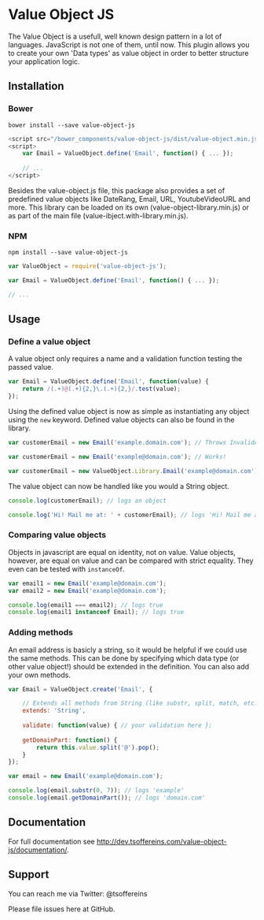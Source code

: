 # Value Object JS
The Value Object is a usefull, well known design pattern in a lot of languages. JavaScript is not one of them, until now. This plugin allows you to create your own 'Data types' as value object in order to better structure your application logic.

## Installation
### Bower
`bower install --save value-object-js`

```javascript
<script src="/bower_components/value-object-js/dist/value-object.min.js"></script>
<script>
	var Email = ValueObject.define('Email', function() { ... });
	
	// ...
</script>
```

Besides the value-object.js file, this package also provides a set of predefined value objects like DateRang, Email, URL, YoutubeVideoURL and more. This library can be loaded on its own (value-object-library.min.js) or as part of the main file (value-ibject.with-library.min.js).

### NPM
`npm install --save value-object-js`

```javascript
var ValueObject = require('value-object-js');

var Email = ValueObject.define('Email', function() { ... });

// ...
```


## Usage

### Define a value object

A value object only requires a name and a validation function testing the passed value.

```javascript
var Email = ValueObject.define('Email', function(value) {
	return /(.+)@(.+){2,}\.(.+){2,}/.test(value);
});
```

Using the defined value object is now as simple as instantiating any object using the `new` keyword. Defined value objects can also be found in the library. 

```javascript
var customerEmail = new Email('example.domain.com'); // Throws InvalidArgumentException

var customerEmail = new Email('example@domain.com'); // Works!

var customerEmail = new ValueObject.Library.Email('example@domain.com'); // Works!
```

The value object can now be handled like you would a String object.

```javascript
console.log(customerEmail); // logs an object

console.log('Hi! Mail me at: ' + customerEmail); // logs 'Hi! Mail me at: example@domain.com'
```

### Comparing value objects

Objects in javascript are equal on identity, not on value. Value objects, however, are equal on value and can be compared with strict equality. They even can be tested with `instanceOf`. 

```javascript
var email1 = new Email('example@domain.com');
var email2 = new Email('example@domain.com');

console.log(email1 === email2); // logs true
console.log(email1 instanceof Email); // logs true
```

### Adding methods

An email address is basicly a string, so it would be helpful if we could use the same methods. This can be done by specifying which data type (or other value object!) should be extended in the definition. You can also add your own methods.

```javascript
var Email = ValueObject.create('Email', {

	// Extends all methods from String (like substr, split, match, etc.)
	extends: 'String',
	
	validate: function(value) { // your validation here };
	
	getDomainPart: function() {
		return this.value.split('@').pop();
	}
});

var email = new Email('example@domain.com');

console.log(email.substr(0, 7)); // logs 'example'
console.log(email.getDomainPart()); // logs 'domain.com'
```

## Documentation

For full documentation see http://dev.tsoffereins.com/value-object-js/documentation/.

## Support

You can reach me via Twitter: @tsoffereins

Please file issues here at GitHub.
